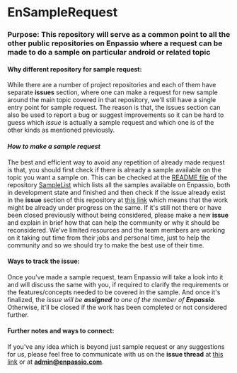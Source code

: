 # EnSampleRequest

### Purpose: This repository will serve as a common point to all the other public repositories on Enpassio where a request can be made to do a sample on particular android or related topic

#### Why different repository for sample request:
While there are a number of project repositories and each of them have separate **issues** section, where one can make a request for new sample around the main topic covered in that repository, we'll still have a single entry point for sample request. The reason is that, the issues section can also be used to report a bug or suggest improvements so it can be hard to guess which *issue* is actually a sample request and which one is of the other kinds as mentioned previously.

#### *How to make a sample request*

The best and efficient way to avoid any repetition of already made request is that, you should first check if there is already a sample available on the topic you want a sample on. This can be checked at the [README file](https://github.com/enpassio/SampleList/blob/master/README.md) of the repository [SampleList](https://github.com/enpassio/SampleList) which lists all the samples available on Enpassio, both in development state and finished and then check if the issue already exist in the **issue** section of this repository at [this link](https://github.com/enpassio/EnSampleRequest/issues) which means that the work might be already under progress on the same. If it's still not there or have been closed previously without being considered, please make a new **issue** and explain in brief how that can help the community or why it should be reconsidered. We've limited resources and the team members are working on it taking out time from their jobs and personal time, just to help the community and so we should try to make the best use of their time.

#### Ways to track the issue:
Once you've made a sample request, team Enpassio will take a look into it and will discuss the same with you, if required to clarify the requirements or the features/concepts needed to be covered in the sample. And once it's finalized, the *issue will be **assigned** to one of the member of **Enpassio***. Otherwise, it'll be closed if the work has been completed or not considered further.

#### Further notes and ways to connect:
If you've any idea which is beyond just sample request or any suggestions for us, please feel free to communicate with us on the **issue thread** at [this link](https://github.com/enpassio/EnSampleRequest/issues/1) or at **admin@enpassio.com**.
